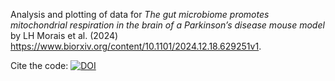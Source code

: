 Analysis and plotting of data for _The gut microbiome promotes mitochondrial respiration in the brain of a Parkinson’s disease mouse model_ by LH Morais et al. (2024) https://www.biorxiv.org/content/10.1101/2024.12.18.629251v1.

Cite the code: [![DOI](https://zenodo.org/badge/843606607.svg)](https://doi.org/10.5281/zenodo.14560061)
